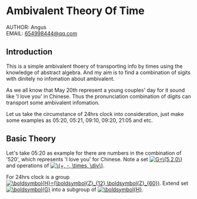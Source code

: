 # Ambivalent Theory Of Time

AUTHOR: Angus  
EMAIL: 654998444@qq.com

## Introduction

This is a simple ambivalent thoery of transporting info 
by times using the knowledge of abstract algebra. And my 
aim is to find a combination of sigits with dinitely no 
infomation about ambivalent.

As we all know that May 20th represent a young couples' day for
it sound like 'I love you' in Chinese. Thus the pronunciation 
combination of digits can transport some ambivalent infomation.

Let us take the circumstance of 24hrs clock into consideration,
just make some examples as 05:20, 05:21, 09:10, 09:20, 21:05 and etc.

## Basic Theory

Let's take 05:20 as example for there are numbers in the combination of '520', which represents 'I love you' for Chinese. Note a set <a href="https://www.codecogs.com/eqnedit.php?latex=G=\{5,2,0\}" target="_blank"><img src="https://latex.codecogs.com/png.latex?G=\{5,2,0\}" title="G=\{5,2,0\}" /></a> and operations of <a href="https://www.codecogs.com/eqnedit.php?latex=\{&plus;,&space;-,&space;\times,&space;\div\}" target="_blank"><img src="https://latex.codecogs.com/png.latex?\{&plus;,&space;-,&space;\times,&space;\div\}" title="\{+, -, \times, \div\}" /></a>.

For 24hrs clock is a group <a href="https://www.codecogs.com/eqnedit.php?latex=\boldsymbol{H}=(\boldsymbol{Z}_{12},\boldsymbol{Z}_{60})" target="_blank"><img src="https://latex.codecogs.com/png.latex?\boldsymbol{H}=(\boldsymbol{Z}_{12},\boldsymbol{Z}_{60})" title="\boldsymbol{H}=(\boldsymbol{Z}_{12},\boldsymbol{Z}_{60})" /></a>. Extend set <a href="https://www.codecogs.com/eqnedit.php?latex=\boldsymbol{G}" target="_blank"><img src="https://latex.codecogs.com/png.latex?\boldsymbol{G}" title="\boldsymbol{G}" /></a> into a subgroup of <a href="https://www.codecogs.com/eqnedit.php?latex=\boldsymbol{H}" target="_blank"><img src="https://latex.codecogs.com/png.latex?\boldsymbol{H}" title="\boldsymbol{H}" /></a>. 



